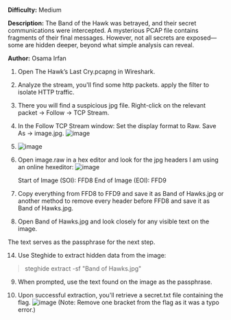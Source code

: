 **Difficulty:** Medium

**Description:** 
The Band of the Hawk was betrayed, and their secret communications were intercepted. A mysterious PCAP file contains fragments of their final messages. However, not all secrets are exposed—some are hidden deeper, beyond what simple analysis can reveal.

**Author:** Osama Irfan

1. Open The Hawk’s Last Cry.pcapng in Wireshark.
2. Analyze the stream, you'll find some http packets. apply the filter to isolate HTTP traffic.
   
4. There you will find a suspicious jpg file. Right-click on the relevant packet → Follow → TCP Stream.
   
6. In the Follow TCP Stream window:
    Set the display format to Raw.
    Save As → image.jpg.
   ![image](https://github.com/user-attachments/assets/22f2ea82-a6d7-4794-a6ea-c6453f8a0876)

7. ![image](https://github.com/user-attachments/assets/4254cccf-5f8f-4d43-9086-9ba8a4ccceef)

8. Open image.raw in a hex editor and look for the jpg headers I am using an online hexeditor:
   ![image](https://github.com/user-attachments/assets/087deb62-c1f6-49c3-beda-33964eaa4028)

    Start of Image (SOI): FFD8
    End of Image (EOI): FFD9
    
10. Copy everything from FFD8 to FFD9 and save it as Band of Hawks.jpg or another method to remove every header before FFD8 and save it as Band of Hawks.jpg.
    
12. Open Band of Hawks.jpg and look closely for any visible text on the image.
    
The text serves as the passphrase for the next step.

14. Use Steghide to extract hidden data from the image:
 > steghide extract -sf "Band of Hawks.jpg"

9. When prompted, use the text found on the image as the passphrase.
    
11. Upon successful extraction, you'll retrieve a secret.txt file containing the flag.
    ![image](https://github.com/user-attachments/assets/1e619ea0-c8fc-4a6f-8759-4c8c1ecba7b3)
    (Note: Remove one bracket from the flag as it was a typo error.)

